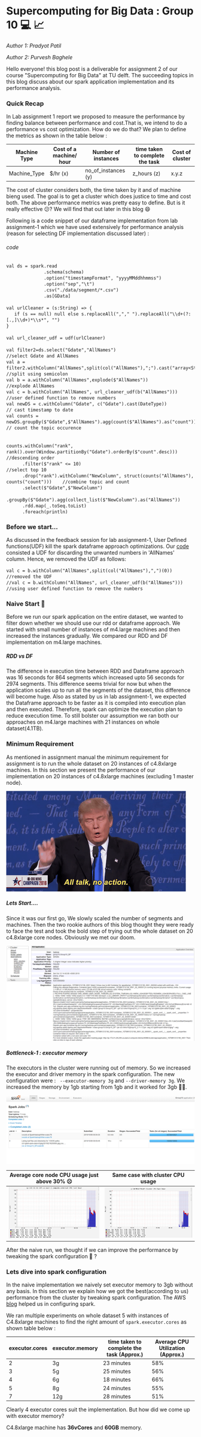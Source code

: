 # Supercomputing for Big Data : Group 10 :computer: :chart_with_upwards_trend:

*Author 1: Pradyot Patil*

*Author 2: Purvesh Baghele*

Hello everyone! this blog post is a deliverable for assignment 2 of our course "Supercomputing for Big Data" at TU delft. The succeeding topics in this blog discuss about our spark application implementation and its performance analysis.

### Quick Recap 

In Lab assignment 1 report we proposed to measure the performance by finding balance between performance and cost.That is, we intend to do a performance vs cost optimization. How do we do that? We plan to define the metrics as shown in the table below :

| Machine Type  | Cost of a machine/ hour | Number of instances  | time taken to complete the task | Cost of cluster|
| ------------- | ----------------------- | -------------------- | ------------------------------- | -------------- |
| Machine_Type  |         $/hr (x)        | no_of_instances (y)  |            z_hours (z)          |   x.y.z        |

The cost of cluster considers both, the time taken by it and of machine bieng used. The goal is to get a cluster which does justice to time and cost both. The above performance metrics was pretty easy to define. But is it really effective :confused:?  We will find that out later in this blog :smile:

Following is a code snippet of our dataframe implementation from lab assignment-1 which we have used extensively for performance analysis (reason for selecting DF implementation discussed later) :

###### code 
```
val ds = spark.read
              .schema(schema)
              .option("timestampFormat", "yyyyMMddhhmmss") 
              .option("sep","\t")
              .csv("./data/segment/*.csv")
              .as[GData]
               
val urlCleaner = (s:String) => {
   if (s == null) null else s.replaceAll(","," ").replaceAll("\\d+(?:[.,]\\d+)*\\s*", "")
}

val url_cleaner_udf = udf(urlCleaner)

val filter2=ds.select("Gdate","AllNames")                                                   //select Gdate and AllNames
val a = filter2.withColumn("AllNames",split(col("AllNames"),";").cast("array<String>"))     //split using semicolon
val b = a.withColumn("AllNames",explode($"AllNames"))                                       //explode AllNames
val c = b.withColumn("AllNames", url_cleaner_udf(b("AllNames")))                            //user defined function to remove numbers
val newDS = c.withColumn("Gdate", c("Gdate").cast(DateType))                                // cast timestamp to date
val counts = newDS.groupBy($"Gdate",$"AllNames").agg(count($"AllNames").as("count"))        // count the topic occurence


counts.withColumn("rank", rank().over(Window.partitionBy("Gdate").orderBy($"count".desc)))  //descending order
      .filter($"rank" <= 10)                                                                //select top 10
      .drop("rank").withColumn("NewColumn", struct(counts("AllNames"), counts("count")))    //combine topic and count
      .select($"Gdate",$"NewColumn")
      .groupBy($"Gdate").agg(collect_list($"NewColumn").as("AllNames"))
      .rdd.map(_.toSeq.toList)
      .foreach(println) 
```      
### Before we start...
As discussed in the feedback session for lab assignment-1, User Defined functions(UDF) kill the spark dataframe approach optimizations. Our [code](https://github.com/pradyot-09/ApacheSpark_intro/blob/master/lab2/GdeltAnalysis.md#code) consisted a UDF for discarding the unwanted numbers in 'AllNames' column. Hence, we removed the UDF as follows: 

```
val c = b.withColumn("AllNames",split(col("AllNames"),",")(0)) 
//removed the UDF
//val c = b.withColumn("AllNames", url_cleaner_udf(b("AllNames"))) //using user defined function to remove the numbers
```

### Naive Start :hatching_chick:

Before we run our spark application on the entire dataset, we wanted to filter down whether we should use our rdd or dataframe approach. We started with small number of instances of m4.large machines and then increased the instances gradually. We compared our RDD and DF implementation on m4.large machines.

##### RDD vs DF

The difference in execution time between RDD and Dataframe approach was 16 seconds for 864 segments which increased upto 56 seconds for 2974 segments. This difference seems trivial for now but when the application scales up to run all the segments of the dataset, this difference will become huge. Also as stated by us in lab assignment-1, we expected the Dataframe approach to be faster as it is compiled into execution plan and then executed. Therefore, spark can optimize the execution plan to reduce execution time.  To still bolster our assumption we ran both our approaches on m4.large machines with 21 instances on whole dataset(4.1TB).

### Minimum Requirement
As mentioned in assignment manual the minimum requirement for assignment is to run the whole dataset on 20 instances of c4.8xlarge machines.
In this section we present the performance of our implementation on 20 instances of c4.8xlarge machines (excluding 1 master node).

![Too much talk](https://github.com/pradyot-09/Big_Data_images/blob/master/images/trump_meme.gif)

##### Lets Start....
Since it was our first go, We slowly scaled the number of segments and machines. Then the two rookie authors of this blog thought they were ready to face the test and took the bold step of trying out the whole dataset on 20 c4.8xlarge core nodes.  Obviously we met our doom.

![Executor Memory Error](https://github.com/pradyot-09/Big_Data_images/blob/master/images/c4.8x%205%20errors/2019-10-12%20(1).png)

##### Bottleneck-1 : executor memory
The executors in the cluster were running out of memory. So we increased the executor and driver memory in the spark configuration. The new configuration were : ` --executor-memory 3g` and `--driver-memory 3g`. We increased the memory by 1gb starting from 1gb and it worked for 3gb :man_shrugging:.

![c4.8xlarge performance](https://github.com/pradyot-09/Big_Data_images/blob/master/images/c4.8x%2020%20success/c4.8xlarge_naive.png) 


Average core node  CPU usage just above 30% :frowning_face:  |  Same case with cluster CPU usage 
:-----------------------------------------------------------:|:-----------------------------------:
![alt text][image3]                                          |  ![alt text][image4]

[image3]: https://github.com/pradyot-09/Big_Data_images/blob/master/images/c4.8x%2020%20success/performance.png "core node CPU usage"
[image4]: https://github.com/pradyot-09/Big_Data_images/blob/master/images/c4.8x%2020%20success/cluster_usage.png "cluster node CPU usage"

After the naive run, we thought if we can improve the performance by tweaking the spark configuration :thought_balloon: ? 

### Lets dive into spark configuration
In the naive implementation we naively set executor memory to 3gb without any basis. In this section we explain how we got the best(according to us) performance from the cluster by tweaking spark configuration. The AWS [blog](https://aws.amazon.com/blogs/big-data/best-practices-for-successfully-managing-memory-for-apache-spark-applications-on-amazon-emr/) helped us in configuring spark.

We ran multiple experiments on whole dataset 5 with instances of C4.8xlarge machines to find the right amount of `spark.executor.cores` as shown table below :

| executor.cores | executor.memory         | time taken to complete the task (Approx.) | Average CPU Utilization (Approx.)|
| -------------- | ----------------------- | ----------------------------------------- | -------------------------------- | 
| 2              |         3g              | 23 minutes                                | 58%                              |
| 3              |         5g              | 25 minutes                                | 56%                              |
| 4              |         6g              | 18 minutes                                | 66%                              |
| 5              |         8g              | 24 minutes                                | 55%                              |
| 7              |         12g             | 28 minutes                                | 51%                              |

Clearly 4 executor cores suit the implementation. But how did we come up with executor memory?

C4.8xlarge machine has **36vCores** and **60GB** memory. 
